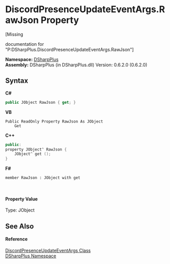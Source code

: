 # DiscordPresenceUpdateEventArgs.RawJson Property 
 

\[Missing <summary> documentation for "P:DSharpPlus.DiscordPresenceUpdateEventArgs.RawJson"\]

**Namespace:**&nbsp;<a href="503971eb-de5e-a570-9922-de9500a9b1cc">DSharpPlus</a><br />**Assembly:**&nbsp;DSharpPlus (in DSharpPlus.dll) Version: 0.6.2.0 (0.6.2.0)

## Syntax

**C#**<br />
``` C#
public JObject RawJson { get; }
```

**VB**<br />
``` VB
Public ReadOnly Property RawJson As JObject
	Get
```

**C++**<br />
``` C++
public:
property JObject^ RawJson {
	JObject^ get ();
}
```

**F#**<br />
``` F#
member RawJson : JObject with get

```

<br />

#### Property Value
Type: JObject

## See Also


#### Reference
<a href="3e57ebf0-e8fc-b48a-7088-fd86a522d315">DiscordPresenceUpdateEventArgs Class</a><br /><a href="503971eb-de5e-a570-9922-de9500a9b1cc">DSharpPlus Namespace</a><br />